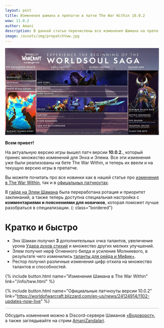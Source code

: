 ```yaml
---    
layout: post
title: Изменения шамана в препатче в патче The War Within 10.0.2
wow: 11.0.2
author: Amani
description: В данной статье перечислены все изменения Шамана на препатче The War Within от 14 августа.
image: /assets/img/prepatchtww.jpg
---
```


<p align="center">
    <img src="/assets/img/prepatchtww.jpg"> 
</p>

**Всем привет!**

На актуальную версию игры вышел патч версии **10.0.2.**, который принес множество изменений для Энха и Элема. Все эти изменения уже были реализованы на бете The War Within, и теперь их ввели и на текущую версию игры в препатче.

Вы можете почитать про все новинки как в нашей статье про [изменения в The War Within](https://stormkeeper.ru/info/tww.html), так и в [офицальных патчноутах](https://worldofwarcraft.blizzard.com/en-us/news/24124914/1102-updates-now-live).

В [гайде на Элем Шамана](https://stormkeeper.ru/ele/guide.html#%D0%BF%D1%80%D0%B8%D0%BE%D1%80%D0%B8%D1%82%D0%B5%D1%82-%D0%B7%D0%B0%D0%BA%D0%BB%D0%B8%D0%BD%D0%B0%D0%BD%D0%B8%D0%B9) была переработана ротация и приоритет заклинаний, а также теперь доступна специальная настройка с **комментариями и пояснениями для новичков**, которая поможет лучше разобраться в специализации.
{: class="bordered"}


# Кратко и быстро

* Энх Шаман получил **3** дополнительных очка талантов, увеличение урона [Удара духов стихий](https://www.wowhead.com/ru/spell=117014) и множество других мелких улучшений.
* Элем получил нерф <span class="fire">Огненного</span> билда и усиление <span class="lightning">Молниевого</span>, в результате чего изменились [таланты для рейда и Мифик+](https://stormkeeper.ru/ele/guide.html#%D0%B1%D0%B8%D0%BB%D0%B4%D1%8B-%D1%82%D0%B0%D0%BB%D0%B0%D0%BD%D1%82%D0%BE%D0%B2).
* Рестор получил различные изменения цифр отхила на множество талантов и способностей.



<p></p>

{% include button.html name="Изменения Шамана в The War Within" link="/info/tww.html" %}  

<p></p>


{% include button.html name="Официальные патчноуты версии 10.0.2" link="https://worldofwarcraft.blizzard.com/en-us/news/24124914/1102-updates-now-live" %}  

<p></p>


<hr style="height:1px;background-color:#bbb">
<p></p>

Обсудить изменения можно в Discord-сервере Шаманов [«Водоворот»](https://discord.gg/vodovorot), а также заглядывайте на стрим [AmaniZandalari](https://www.twitch.tv/amanizandalari).


